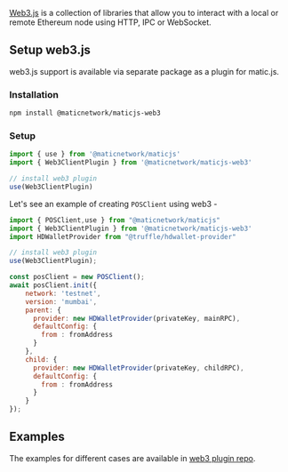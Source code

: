 [Web3.js](https://web3js.readthedocs.io/) is a collection of libraries that allow you to interact with a local or remote Ethereum node using HTTP, IPC or WebSocket.

## Setup web3.js

web3.js support is available via separate package as a plugin for matic.js.

### Installation

```sh
npm install @maticnetwork/maticjs-web3
```

### Setup

```js
import { use } from '@maticnetwork/maticjs'
import { Web3ClientPlugin } from '@maticnetwork/maticjs-web3'

// install web3 plugin
use(Web3ClientPlugin)
```

Let's see an example of creating `POSClient` using web3 -

```js
import { POSClient,use } from "@maticnetwork/maticjs"
import { Web3ClientPlugin } from '@maticnetwork/maticjs-web3'
import HDWalletProvider from "@truffle/hdwallet-provider"

// install web3 plugin
use(Web3ClientPlugin);

const posClient = new POSClient();
await posClient.init({
    network: 'testnet',
    version: 'mumbai',
    parent: {
      provider: new HDWalletProvider(privateKey, mainRPC),
      defaultConfig: {
        from : fromAddress
      }
    },
    child: {
      provider: new HDWalletProvider(privateKey, childRPC),
      defaultConfig: {
        from : fromAddress
      }
    }
});

```

## Examples

The examples for different cases are available in [web3 plugin repo](https://github.com/maticnetwork/maticjs-web3).
